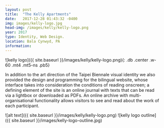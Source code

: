 ```yaml
---
layout: post
title:  "The Kelly Apartments"
date:   2017-12-28 01:43:32 -0400
img: images/kelly-logo.jpg
head-img: /images/kelly/kelly-logo.png
year: 2017
type: Identity, Web Design.  
location: Bala Cynwyd, PA
information:
---
```



![kelly logo]({{ site.baseurl }}/images/kelly/kelly-logo.png){: .db .center .w-60 .mt4 .mt5-ns .pb5}



In addition to the art direction of the Taipei Biennale visual identity we also provided the design and programming for the bilingual website, whose interface takes into consideration the conditions of reading onscreen; a defining element of the site is an online journal with texts that can be read via a lightbox or downloaded as PDFs. An online archive with multi-organisational functionality allows visitors to see and read about the work of each participant.


![alt text]({{ site.baseurl }}/images/kelly/kelly-logo.png)
![kelly logo outline]({{ site.baseurl }}/images/kelly-logo-outline.jpg)
